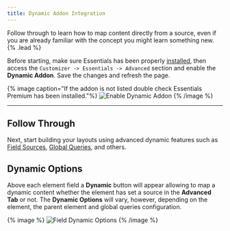 ```yaml
---
title: Dynamic Addon Integration
---
```


Follow through to learn how to map content directly from a source, even if you are already familiar with the concept you might learn something new. {% .lead %}

Before starting, make sure Essentials has been properly [installed](../../integration), then access the `Customizer -> Essentials -> Advanced` section and enable the **Dynamic Addon**. Save the changes and refresh the page.

{% image caption="If the addon is not listed double check Essentials Premium has been installed."%}
![Enable Dynamic Addon](/assets/ytp/dynamic/integration/enable-addon.gif)
{% /image %}

---

## Follow Through

Next, start building your layouts using advanced dynamic features such as [Field Sources](./dynamic/field-sources), [Global Queries](dynamic/global-queries), and others.

## Dynamic Options

Above each element field a **Dynamic** button will appear allowing to map a dynamic content whether the element has set a source in the **Advanced Tab** or not. The **Dynamic Options** will vary, however, depending on the element, the parent element and global queries configuration.

{% image %}
![Field Dynamic Options](/assets/ytp/dynamic/field-dynamic-options.webp)
{% /image %}
